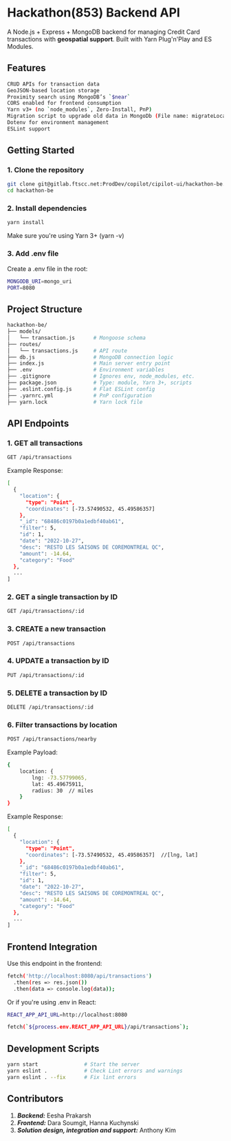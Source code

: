 # Hackathon(853) Backend API
A Node.js + Express + MongoDB backend for managing Credit Card transactions with **geospatial support**. Built with Yarn Plug'n'Play and ES Modules.

## Features

```bash
CRUD APIs for transaction data
GeoJSON-based location storage
Proximity search using MongoDB’s `$near`
CORS enabled for frontend consumption
Yarn v3+ (no `node_modules`, Zero-Install, PnP)
Migration script to upgrade old data in MongoDb (File name: migrateLocation.js)
Dotenv for environment management
ESLint support
```

## Getting Started

### 1. Clone the repository

```bash
git clone git@gitlab.ftscc.net:ProdDev/copilot/cipilot-ui/hackathon-be.git
cd hackathon-be
```

### 2. Install dependencies

```bash
yarn install
```

Make sure you're using Yarn 3+ (yarn -v)

### 3. Add .env file

Create a .env file in the root:

```bash
MONGODB_URI=mongo_uri
PORT=8080
```

## Project Structure

```bash
hackathon-be/
├── models/
│   └── transaction.js      # Mongoose schema
├── routes/
│   └── transactions.js     # API route
├── db.js                   # MongoDB connection logic
├── index.js                # Main server entry point
├── .env                    # Environment variables
├── .gitignore              # Ignores env, node_modules, etc.
├── package.json            # Type: module, Yarn 3+, scripts
├── .eslint.config.js       # Flat ESLint config
├── .yarnrc.yml             # PnP configuration
├── yarn.lock               # Yarn lock file
```

## API Endpoints



### 1. GET all transactions

```bash
GET /api/transactions
```

Example Response:

```bash
[
  {
    "location": {
      "type": "Point",
      "coordinates": [-73.57490532, 45.49586357]
    },
    "_id": "68486c0197b0a1edbf40ab61",
    "filter": 5,
    "id": 1,
    "date": "2022-10-27",
    "desc": "RESTO LES SAISONS DE COREMONTREAL QC",
    "amount": -14.64,
    "category": "Food"
  },
  ...
]
```

### 2. GET a single transaction by ID

```bash
GET /api/transactions/:id
```

### 3. CREATE a new transaction

```bash
POST /api/transactions
```

### 4. UPDATE a transaction by ID

```bash
PUT /api/transactions/:id
```

### 5. DELETE a transaction by ID

```bash
DELETE /api/transactions/:id
```

### 6. Filter transactions by location 

```bash
POST /api/transactions/nearby
```

Example Payload:

```bash
{
    location: {
        lng: -73.57799065,
        lat: 45.49675911,
        radius: 30  // miles
    }
}
```

Example Response:

```bash
[
  {
    "location": {
      "type": "Point",
      "coordinates": [-73.57490532, 45.49586357]  //[lng, lat]
    },
    "_id": "68486c0197b0a1edbf40ab61",
    "filter": 5,
    "id": 1,
    "date": "2022-10-27",
    "desc": "RESTO LES SAISONS DE COREMONTREAL QC",
    "amount": -14.64,
    "category": "Food"
  },
  ...
]
```


## Frontend Integration

Use this endpoint in the frontend:

```bash
fetch('http://localhost:8080/api/transactions')
  .then(res => res.json())
  .then(data => console.log(data));
```

Or if you're using .env in React:

```bash
REACT_APP_API_URL=http://localhost:8080

fetch(`${process.env.REACT_APP_API_URL}/api/transactions`);
```

## Development Scripts

```bash
yarn start               # Start the server
yarn eslint .            # Check Lint errors and warnings
yarn eslint . --fix      # Fix lint errors 
```

## Contributors

1. ***Backend:*** Eesha Prakarsh
2. ***Frontend:*** Dara Soumgit, Hanna Kuchynski
3. ***Solution design, integration and support:*** Anthony Kim











